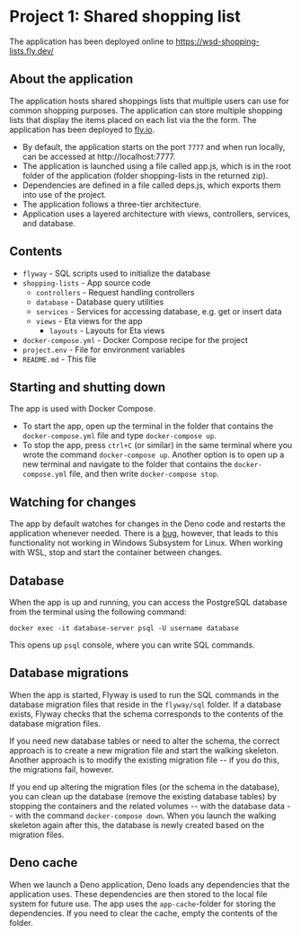 # Project 1: Shared shopping list

The application has been deployed online to https://wsd-shopping-lists.fly.dev/

## About the application

The application hosts shared shoppings lists that multiple users can use for common shopping purposes. The application can store multiple shopping lists that display the items placed on each list via the the form. The application has been deployed to [fly.io](https://wsd-shopping-lists.fly.dev/).

* By default, the application starts on the port `7777` and when run locally, can be accessed at http://localhost:7777.
* The application is launched using a file called app.js, which is in the root folder of the application (folder shopping-lists in the returned zip).
* Dependencies are defined in a file called deps.js, which exports them into use of the project.
* The application follows a three-tier architecture.
* Application uses a layered architecture with views, controllers, services, and database.


## Contents

* `flyway` - SQL scripts used to initialize the database
* `shopping-lists` - App source code
    * `controllers` - Request handling controllers
    * `database` - Database query utilities
    * `services` - Services for accessing database, e.g. get or insert data
    * `views` - Eta views for the app
        * `layouts` - Layouts for Eta views
* `docker-compose.yml` - Docker Compose recipe for the project
* `project.env` - File for environment variables
* `README.md` - This file


## Starting and shutting down

The app is used with Docker Compose.

- To start the app, open up the terminal in the folder that contains the `docker-compose.yml` file and type `docker-compose up`.
- To stop the app, press `ctrl+C` (or similar) in the same terminal where you wrote the command `docker-compose up`. Another option is to open up a new terminal and navigate to the folder that contains the `docker-compose.yml` file, and then write `docker-compose stop`.


## Watching for changes

The app by default watches for changes in the Deno code and restarts the application whenever needed. There is a [bug](https://github.com/denoland/deno/issues/6966), however, that leads to this functionality not working in Windows Subsystem for Linux. When working with WSL, stop and start the container between changes.


## Database

When the app is up and running, you can access the PostgreSQL database from the terminal using the following command:

```
docker exec -it database-server psql -U username database
```

This opens up `psql` console, where you can write SQL commands.


## Database migrations

When the app is started, Flyway is used to run the SQL commands in the database migration files that reside in the `flyway/sql` folder. If a database exists, Flyway checks that the schema corresponds to the contents of the database migration files.

If you need new database tables or need to alter the schema, the correct approach is to create a new migration file and start the walking skeleton. Another approach is to modify the existing migration file -- if you do this, the migrations fail, however.

If you end up altering the migration files (or the schema in the database), you can clean up the database (remove the existing database tables) by stopping the containers and the related volumes -- with the database data -- with the command `docker-compose down`. When you launch the walking skeleton again after this, the database is newly created based on the migration files.


## Deno cache

When we launch a Deno application, Deno loads any dependencies that the application uses. These dependencies are then stored to the local file system for future use. The app uses the `app-cache`-folder for storing the dependencies. If you need to clear the cache, empty the contents of the folder.

